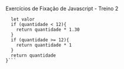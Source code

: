 Exercícios de Fixação de Javascript - Treino 2 

```function calculaPrecoTotal(quantidade) {
  let valor 
  if (quantidade < 12){
    return quantidade * 1.30
  }
  if (quantidade >= 12){
    return quantidade * 1
  }
  return quantidade
}```

